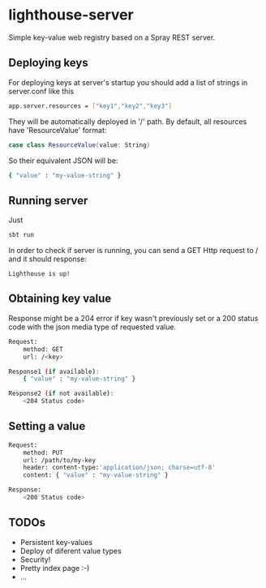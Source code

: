 # lighthouse-server
Simple key-value web registry based on a Spray REST server.

## Deploying keys

For deploying keys at server's startup you should add a list of strings in server.conf like this

```sh
app.server.resources = ["key1","key2","key3"]
```

They will be automatically deployed in '/' path.
By default, all resources have 'ResourceValue' format:

```scala
case class ResourceValue(value: String)
```

So their equivalent JSON will be:

```sh
{ "value" : "my-value-string" }
```

## Running server

Just
```sh
sbt run
```

In order to check if server is running, you can send a GET Http request to / and it should response:

```
Lighthouse is up!
```

## Obtaining key value

Response might be a 204 error if key wasn't previously set or a 200 status code with the json media type of requested value.

```sh
Request:
	method: GET
	url: /<key>

Response1 (if available):
	{ "value" : "my-value-string" }

Response2 (if not available):
	<204 Status code>
```


## Setting a value

```sh
Request:
	method: PUT
	url: /path/to/my-key
	header: content-type:'application/json; charse=utf-8'
	content: { "value" : "my-value-string" }

Response:
	<200 Status code>
```

## TODOs

- Persistent key-values
- Deploy of diferent value types
- Security!
- Pretty index page :-)
- ...
